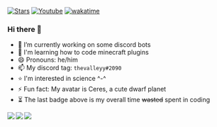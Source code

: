 [![Stars](https://img.shields.io/github/stars/thevalleyy?color=white&style=plastic)](https://github.com/thevalleyy?tab=repositories&q=&type=&language=&sort=stargazers)
[![Youtube](https://img.shields.io/youtube/channel/subscribers/UCAAHDguTiSsomnRcAqIb2dA?color=%20%23e52d27&label=subscribers&style=plastic)](https://www.youtube.com/channel/UCAAHDguTiSsomnRcAqIb2dA)
[![wakatime](https://wakatime.com/badge/user/578854e6-3cc8-43e1-9bf4-3f5a8987960e.svg?style=plastic)](https://wakatime.com/@578854e6-3cc8-43e1-9bf4-3f5a8987960e)
### Hi there 👋

- 🔭 I’m currently working on some discord bots
- 🌱 I'm learning how to code minecraft plugins
- 😄 Pronouns: he/him
- 📫 My discord tag: `thevalleyy#2090`
- ⭐ I'm interested in science ^-^
- ⚡ Fun fact: My avatar is Ceres, a cute dwarf planet
- ⏳ The last badge above is my overall time ~~wasted~~ spent in coding

<a href="https://github.com/anuraghazra/github-readme-stats">
  <img align="left" src="https://github-readme-stats.vercel.app/api?username=thevalleyy&show_icons=true&theme=tokyonight&include_all_commits=true&count_private=true" />
</a>
<a href="https://github.com/anuraghazra/github-readme-stats">
  <img align="left" src="https://github-readme-stats.vercel.app/api/wakatime?username=thevalleyy&theme=radical" />
</a>
<a href="https://github.com/anuraghazra/github-readme-stats">
  <img align="center" src="https://github-readme-stats.vercel.app/api/top-langs/?username=thevalleyy&theme=tokyonight&layout=compact" />
</a>
